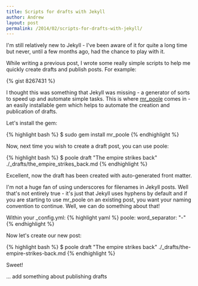 ```yaml
---
title: Scripts for drafts with Jekyll
author: Andrew
layout: post
permalink: /2014/02/scripts-for-drafts-with-jekyll/
---
```


I'm still relatively new to Jekyll - I've been aware of it for quite a long time but never, until a few months ago, had the chance to play with it.

While writing a previous post, I wrote some really simple scripts to help me quickly create drafts and publish posts. For example:

{% gist 8267431 %}

I thought this was something that Jekyll was missing - a generator of sorts to speed up and automate simple tasks. This is where [mr_poole](https://github.com/mmcclimon/mr_poole) comes in - an easily installable gem which helps to automate the creation and publication of drafts.

Let's install the gem:

{% highlight bash %}
$ sudo gem install mr_poole
{% endhighlight %}

Now, next time you wish to create a draft post, you can use poole:

{% highlight bash %}
$ poole draft "The empire strikes back"
./_drafts/the_empire_strikes_back.md
{% endhighlight %}

Excellent, now the draft has been created with auto-generated front matter.

I'm not a huge fan of using underscores for filenames in Jekyll posts. Well that's not entirely true - it's just that Jekyll uses hyphens by default and if you are starting to use mr_poole on an existing post, you want your naming convention to continue. Well, we can do something about that!

Within your _config.yml:
{% highlight yaml %}
poole:
    word_separator: "-"
{% endhighlight %}

Now let's create our new post:

{% highlight bash %}
$ poole draft "The empire strikes back"
./_drafts/the-empire-strikes-back.md
{% endhighlight %}

Sweet!


... add something about publishing drafts